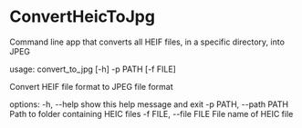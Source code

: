 # ConvertHeicToJpg
Command line app that converts all HEIF files, in a specific directory, into JPEG 

usage: convert_to_jpg [-h] -p PATH [-f FILE]

Convert HEIF file format to JPEG file format

options:
  -h, --help            show this help message and exit
  -p PATH, --path PATH  Path to folder containing HEIC files
  -f FILE, --file FILE  File name of HEIC file
